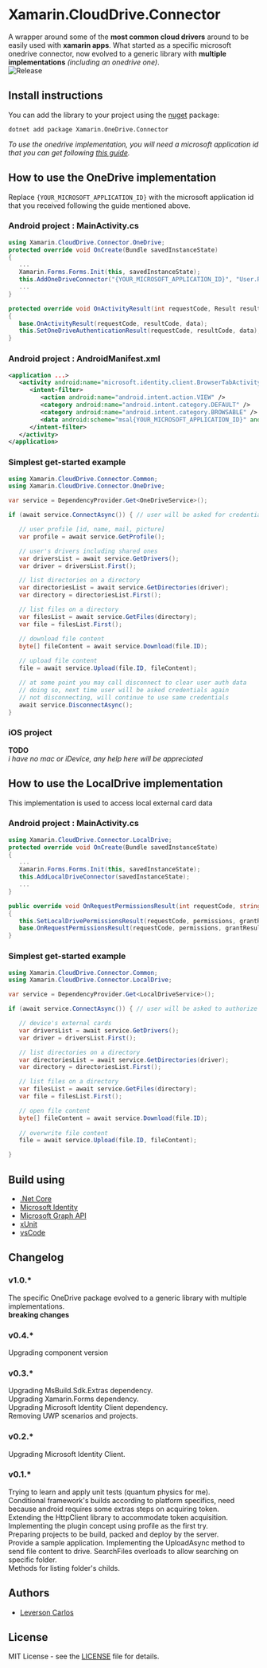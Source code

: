 # Xamarin.CloudDrive.Connector
A wrapper around some of the **most common cloud drivers** around to be easily used with **xamarin apps**. What started as a specific microsoft onedrive connector, now evolved to a generic library with **multiple implementations** *(including an onedrive one)*.  
![Release](https://github.com/LeversonCarlos/Xamarin.OneDrive.Connector/workflows/Release/badge.svg)

## Install instructions
You can add the library to your project using the [nuget](https://www.nuget.org/packages/Xamarin.OneDrive.Connector) package:  
   ```shell
   dotnet add package Xamarin.OneDrive.Connector
   ```  
*To use the onedrive implementation, you will need a microsoft application id that you can get following [this guide](https://docs.microsoft.com/en-us/azure/active-directory/develop/quickstart-v2-register-an-app).*

## How to use the OneDrive implementation
Replace `{YOUR_MICROSOFT_APPLICATION_ID}` with the microsoft application id that you received following the guide mentioned above.

### Android project : MainActivity.cs
```csharp
using Xamarin.CloudDrive.Connector.OneDrive;
protected override void OnCreate(Bundle savedInstanceState)
{
   ...
   Xamarin.Forms.Forms.Init(this, savedInstanceState);
   this.AddOneDriveConnector("{YOUR_MICROSOFT_APPLICATION_ID}", "User.Read", "Files.ReadWrite");
   ...
}
```
```csharp
protected override void OnActivityResult(int requestCode, Result resultCode, Intent data)
{
   base.OnActivityResult(requestCode, resultCode, data);
   this.SetOneDriveAuthenticationResult(requestCode, resultCode, data);
}
```

### Android project : AndroidManifest.xml
```xml
<application ...>
   <activity android:name="microsoft.identity.client.BrowserTabActivity">
      <intent-filter>
         <action android:name="android.intent.action.VIEW" />
         <category android:name="android.intent.category.DEFAULT" />
         <category android:name="android.intent.category.BROWSABLE" />
         <data android:scheme="msal{YOUR_MICROSOFT_APPLICATION_ID}" android:host="auth" />
      </intent-filter>
   </activity>
</application>
```

### Simplest get-started example 

```csharp
using Xamarin.CloudDrive.Connector.Common;
using Xamarin.CloudDrive.Connector.OneDrive;

var service = DependencyProvider.Get<OneDriveService>();

if (await service.ConnectAsync()) { // user will be asked for credentials 

   // user profile [id, name, mail, picture]
   var profile = await service.GetProfile(); 

   // user's drivers including shared ones
   var driversList = await service.GetDrivers(); 
   var driver = driversList.First();

   // list directories on a directory 
   var directoriesList = await service.GetDirectories(driver);
   var directory = directoriesList.First();

   // list files on a directory 
   var filesList = await service.GetFiles(directory);
   var file = filesList.First();

   // download file content
   byte[] fileContent = await service.Download(file.ID);
   
   // upload file content
   file = await service.Upload(file.ID, fileContent);

   // at some point you may call disconnect to clear user auth data
   // doing so, next time user will be asked credentials again
   // not disconnecting, will continue to use same credentials
   await service.DisconnectAsync();
}
```

### iOS project 
**TODO**  
*i have no mac or iDevice, any help here will be appreciated*


## How to use the LocalDrive implementation
This implementation is used to access local external card data

### Android project : MainActivity.cs
```csharp
using Xamarin.CloudDrive.Connector.LocalDrive;
protected override void OnCreate(Bundle savedInstanceState)
{
   ...
   Xamarin.Forms.Forms.Init(this, savedInstanceState);
   this.AddLocalDriveConnector(savedInstanceState);
   ...
}
```
```csharp
public override void OnRequestPermissionsResult(int requestCode, string[] permissions, [GeneratedEnum] Permission[] grantResults)
{
   this.SetLocalDrivePermissionsResult(requestCode, permissions, grantResults);
   base.OnRequestPermissionsResult(requestCode, permissions, grantResults);
}
```

### Simplest get-started example 

```csharp
using Xamarin.CloudDrive.Connector.Common;
using Xamarin.CloudDrive.Connector.LocalDrive;

var service = DependencyProvider.Get<LocalDriveService>();

if (await service.ConnectAsync()) { // user will be asked to authorize storage permissions 

   // device's external cards 
   var driversList = await service.GetDrivers(); 
   var driver = driversList.First();

   // list directories on a directory 
   var directoriesList = await service.GetDirectories(driver);
   var directory = directoriesList.First();

   // list files on a directory 
   var filesList = await service.GetFiles(directory);
   var file = filesList.First();

   // open file content
   byte[] fileContent = await service.Download(file.ID);
   
   // overwrite file content
   file = await service.Upload(file.ID, fileContent);

}
```

## Build using
* [.Net Core](https://dotnet.github.io) 
* [Microsoft Identity](https://github.com/AzureAD/microsoft-authentication-library-for-dotnet) 
* [Microsoft Graph API](https://docs.microsoft.com/en-us/graph/overview) 
* [xUnit](https://xunit.github.io/) 
* [vsCode](https://github.com/Microsoft/vscode) 

## Changelog
### v1.0.*
The specific OneDrive package evolved to a generic library with multiple implementations.  
**breaking changes**
### v0.4.*
Upgrading component version 
### v0.3.*
Upgrading MsBuild.Sdk.Extras dependency.  
Upgrading Xamarin.Forms dependency.  
Upgrading Microsoft Identity Client dependency.  
Removing UWP scenarios and projects.  
### v0.2.*
Upgrading Microsoft Identity Client.  
### v0.1.*
Trying to learn and apply unit tests (quantum physics for me).  
Conditional framework's builds according to platform specifics, need because android requires some extras steps on acquiring token.  
Extending the HttpClient library to accommodate token acquisition.  
Implementing the plugin concept using profile as the first try.  
Preparing projects to be build, packed and deploy by the server.  
Provide a sample application.
Implementing the UploadAsync method to send file content to drive. 
SearchFiles overloads to allow searching on specific folder.  
Methods for listing folder's childs.  


## Authors
* [Leverson Carlos](https://github.com/LeversonCarlos) 

## License
MIT License - see the [LICENSE](LICENSE) file for details.
